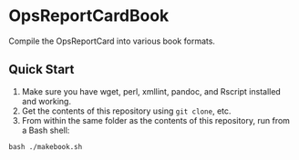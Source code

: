# OpsReportCardBook

Compile the OpsReportCard into various book formats.

## Quick Start

1. Make sure you have wget, perl, xmllint, pandoc, and Rscript installed and working.
2. Get the contents of this repository using `git clone`, etc.
3. From within the same folder as the contents of this repository, run from a Bash shell:

```
bash ./makebook.sh
```
